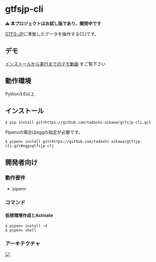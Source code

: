gtfsjp-cli
==========

**⚠ 本プロジェクトはお試し版であり、開発中です**

[GTFS-JP]に準拠したデータを操作するCLIです。

[GTFS-JP]: https://www.gtfs.jp/developpers-guide/format-reference.html

## デモ

[インストールから実行までのデモ動画](https://dl.dropboxusercontent.com/s/zqtw0tzshfp1c9l/demo.mp4) をご覧下さい

## 動作環境

Python3.6以上

## インストール

```
$ pip install git+https://github.com/tadashi-aikawa/gtfsjp-cli.git
```

Pipenvの場合はeggの指定が必要です。

```
$ pipenv install git+https://github.com/tadashi-aikawa/gtfsjp-cli.git#egg=gtfsjp-cli
```

## 開発者向け

### 動作要件

* pipenv

### コマンド

#### 仮想環境作成とActivate

```
$ pipenv install -d
$ pipenv shell
```

### アーキテクチャ

[![](https://cacoo.com/diagrams/FaXrS1rZ5c7SUxiF-4B5CE.png)](https://cacoo.com/diagrams/FaXrS1rZ5c7SUxiF/4B5CE)
